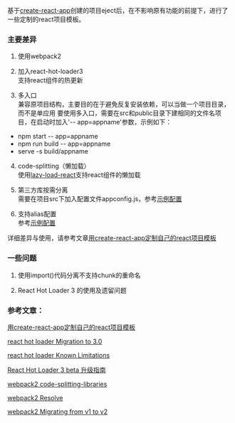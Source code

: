 基于[create-react-app](https://github.com/facebookincubator/create-react-app)创建的项目eject后，在不影响原有功能的前提下，进行了一些定制的react项目模板。

### 主要差异

1. 使用webpack2  

2. 加入react-hot-loader3  
支持react组件的热更新

3. 多入口  
兼容原项目结构，主要目的在于避免反复安装依赖，可以当做一个项目目录，而不是单应用
要使用多入口，需要在src和public目录下建相同的文件名项目，在启动时加入'-- app=appname'参数，示例如下：
  * npm start -- app=appname
  * npm run build -- app=appname
  * serve -s build/appname

4. code-splitting（懒加载）  
使用[lazy-load-react](https://github.com/JoV5/lazy-load-react)支持react组件的懒加载

5. 第三方库按需分离  
需要在项目src下加入配置文件appconfig.js，参考[示例配置](https://github.com/JoV5/react-starter/blob/master/src/react-router/appconfig.js)

6. 支持alias配置  
参考[示例配置](https://github.com/JoV5/react-starter/blob/master/src/react-router/appconfig.js)

详细差异与使用，请参考文章[用create-react-app定制自己的react项目模板](https://github.com/JoV5/blog/blob/master/%E5%89%8D%E7%AB%AF/React/%E7%94%A8create-react-app%E5%AE%9A%E5%88%B6%E8%87%AA%E5%B7%B1%E7%9A%84react%E9%A1%B9%E7%9B%AE%E6%A8%A1%E6%9D%BF.md)


### 一些问题

1. 使用import()代码分离不支持chunk的重命名

2. React Hot Loader 3 的使用及遗留问题

### 参考文章：

[用create-react-app定制自己的react项目模板](https://github.com/JoV5/blog/blob/master/%E5%89%8D%E7%AB%AF/React/%E7%94%A8create-react-app%E5%AE%9A%E5%88%B6%E8%87%AA%E5%B7%B1%E7%9A%84react%E9%A1%B9%E7%9B%AE%E6%A8%A1%E6%9D%BF.md)

[react hot loader Migration to 3.0](https://github.com/gaearon/react-hot-loader/tree/next/docs)

[react hot loader Known Limitations](https://github.com/gaearon/react-hot-loader/blob/next/docs/Known%20Limitations.md)

[React Hot Loader 3 beta 升级指南](https://sebastianblade.com/react-hot-loader-3-beta-upgrade-guide)

[webpack2 code-splitting-libraries](https://webpack.js.org/guides/code-splitting-libraries/)

[webpack2 Resolve](https://webpack.js.org/configuration/resolve) 

[webpack2 Migrating from v1 to v2](https://webpack.js.org/guides/migrating/)